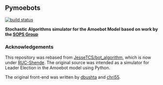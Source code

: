 ## Pymoebots

[![build status](
  http://img.shields.io/travis/aayux/pymoebots/master.svg?style=flat)](
 https://travis-ci.com/github/aayux/pymoebots)

**Stochastic Algorithms simulator for the Amoebot Model based on work by the [SOPS Group](https://sops.engineering.asu.edu/)**

### Acknowledgements

This repository was rebased from [JesseTCS/bot_algorithm](#), which is now under [RUC-Shende](https://github.com/RUC-Shende/programmable_particles_app_engine). The original source was intended as a simulator for Leader Election in the Amoebot model using Python.

The original front-end was written by [dbushta](https://github.com/dbushta) and [chri55](https://github.com/chri55).
